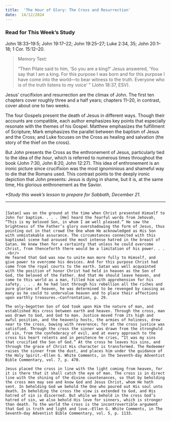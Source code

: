 ```yaml
---
title:  'The Hour of Glory: The Cross and Resurrection'
date:  14/12/2024
---
```


### Read for This Week’s Study
John 18:33–19:5; John 19:17–22; John 19:25–27; Luke 2:34, 35; John 20:1–18; 1 Cor. 15:12–20.

> <p>Memory Text:</p>
> “Then Pilate said to him, ‘So you are a king?’ Jesus answered, ‘You say that I am a king. For this purpose I was born and for this purpose I have come into the world—to bear witness to the truth. Everyone who is of the truth listens to my voice’ ” (John 18:37, ESV).

Jesus’ crucifixion and resurrection are the climax of John. The first ten chapters cover roughly three and a half years; chapters 11–20, in contrast, cover about one to two weeks.

The four Gospels present the death of Jesus in different ways. Though their accounts are compatible, each author emphasizes key points that especially resonate with the themes of his Gospel. Matthew emphasizes the fulfillment of Scripture; Mark emphasizes the parallel between the baptism of Jesus and the Cross; and Luke focuses on the Cross as healing and salvation (the story of the thief on the cross).

But John presents the Cross as the enthronement of Jesus, particularly tied to the idea of _the hour_, which is referred to numerous times throughout the book (John 7:30, John 8:20, John 12:27). This idea of enthronement is an ironic picture since crucifixion was the most ignominious and shameful way to die that the Romans used. This contrast points to the deeply ironic depiction that John presents: Jesus is dying in shame, but it is, at the same time, His glorious enthronement as the Savior.

_*Study this week’s lesson to prepare for Sabbath, December 21._

---

```=Additional Reading: Selected Quotes from Ellen G. White

[Satan] was on the ground at the time when Christ presented Himself to John for baptism. . . . [He] heard the fearful words from Jehovah, “This is my beloved Son, in whom I am well pleased.” He saw the brightness of the Father’s glory overshadowing the form of Jesus, thus pointing out in that crowd the One whom He acknowledged as His Son with unmistakable assurance. The circumstances connected with this baptismal scene had aroused the most intense hatred in the breast of Satan. He knew then for a certainty that unless he could overcome Christ, from thenceforth there would be a limitation of his power. . . .<br/>
He feared that God was now to unite man more fully to Himself, and give power to overcome his devices. And for this purpose Christ had come from the royal courts to the earth. Satan was well ac­quainted with the position of honor Christ had held in heaven as the Son of God, the beloved of the Father. And that He should leave heaven, and come to this world as a man, filled him with ap­prehension for his safety. . . . As he had lost through his rebellion all the riches and pure glories of heaven, he was determined to be revenged by causing as many as he could to undervalue heaven and to place their affections upon earthly treasures.—Confrontation, p. 29.

The only-begotten Son of God took upon Him the nature of man, and established His cross between earth and heaven. Through the cross, man was drawn to God, and God to man. Justice moved from its high and awful position, and the heavenly hosts, the armies of holiness, drew near to the cross, bowing with reverence; for at the cross justice was satisfied. Through the cross the sinner was drawn from the stronghold of sin, from the confederacy of evil, and at every approach to the cross his heart relents and in penitence he cries, “It was my sins that crucified the Son of God.” At the cross he leaves his sins, and through the grace of Christ His character is transformed. The Redeemer raises the sinner from the dust, and places him under the guidance of the Holy Spirit.—Ellen G. White Comments, in The Seventh-day Adventist Bible Commentary, vol. 7, p. 470.

Jesus placed the cross in line with the light coming from heaven, for it is there that it shall catch the eye of man. The cross is in direct line with the shining of the divine countenances, so that by beholding the cross men may see and know God and Jesus Christ, whom He hath sent. In beholding God we behold the One who poured out His soul unto death. In beholding the cross the view is extended to God, and His hatred of sin is discerned. But while we behold in the cross God’s hatred of sin, we also behold His love for sinners, which is stronger than death. To the world the cross is the incontrovertible argument that God is truth and light and love.—Ellen G. White Comments, in The Seventh-day Adventist Bible Commentary, vol. 5, p. 1133.
```